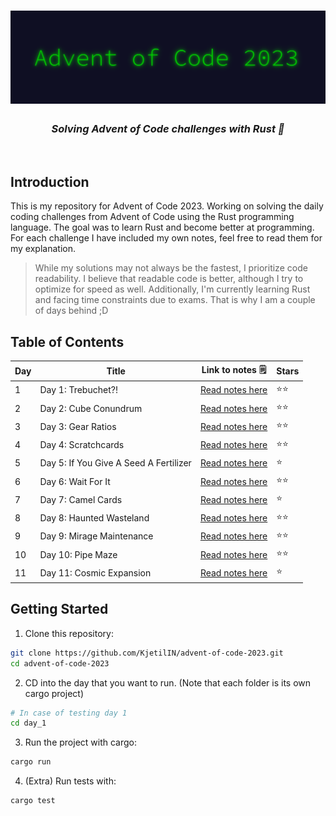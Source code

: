 <h1 align="center">
    <img src="https://raw.githubusercontent.com/orfeasa/advent-of-code-2023/master/header.png">
</h1>

<h3 align="center">

  <i align="center">Solving Advent of Code challenges with Rust 🦀</i>


</h3>

<br>

## Introduction

This is my repository for Advent of Code 2023. Working on solving the daily coding challenges from Advent of Code using the Rust programming language. The goal was to learn Rust and become better at programming. For each challenge I have included my own notes, feel free to read them for my explanation. 

> While my solutions may not always be the fastest, I prioritize code readability. I believe that readable code is better, although I try to optimize for speed as well. Additionally, I'm currently learning Rust and facing time constraints due to exams. That is why I am a couple of days behind ;D


## Table of Contents

| Day | Title                              | Link to notes 🗒️                | Stars   |
| --- | ---------------------------------- | ------------------------------- | ------- |
| 1   | Day 1: Trebuchet?!                 | [Read notes here](https://github.com/KjetilIN/advent-of-code-2023/blob/main/day_1/notes.md) | ⭐⭐      |
| 2   | Day 2: Cube Conundrum              | [Read notes here](https://github.com/KjetilIN/advent-of-code-2023/blob/main/day_2/notes.md)           | ⭐⭐      |
| 3   | Day 3: Gear Ratios             | [Read notes here](https://github.com/KjetilIN/advent-of-code-2023/blob/main/day_3/notes.md)           | ⭐⭐      |
| 4   | Day 4: Scratchcards            | [Read notes here](https://github.com/KjetilIN/advent-of-code-2023/blob/main/day_4/notes.md)           | ⭐⭐      |
| 5   | Day 5: If You Give A Seed A Fertilizer            | [Read notes here](https://github.com/KjetilIN/advent-of-code-2023/blob/main/day_5/notes.md)           | ⭐       |
| 6  | Day 6: Wait For It            | [Read notes here](https://github.com/KjetilIN/advent-of-code-2023/blob/main/day_6/notes.md)           | ⭐⭐      |
| 7  | Day 7: Camel Cards            | [Read notes here](https://github.com/KjetilIN/advent-of-code-2023/blob/main/day_7/notes.md)           | ⭐      |
| 8  | Day 8: Haunted Wasteland            | [Read notes here](https://github.com/KjetilIN/advent-of-code-2023/blob/main/day_8/notes.md)           | ⭐⭐      |
| 9  | Day 9: Mirage Maintenance         | [Read notes here](https://github.com/KjetilIN/advent-of-code-2023/blob/main/day_9/notes.md)           | ⭐⭐      |
| 10  | Day 10: Pipe Maze           | [Read notes here](https://github.com/KjetilIN/advent-of-code-2023/blob/main/day_10/notes.md)           | ⭐⭐    |
| 11  | Day 11: Cosmic Expansion           | [Read notes here](https://github.com/KjetilIN/advent-of-code-2023/blob/main/day_11/notes.md)           | ⭐   |


## Getting Started

1. Clone this repository:
```bash
git clone https://github.com/KjetilIN/advent-of-code-2023.git
cd advent-of-code-2023
```
2. CD into the day that you want to run. (Note that each folder is its own cargo project)
```bash
# In case of testing day 1
cd day_1
```
3. Run the project with cargo:
```bash
cargo run
```
4. (Extra) Run tests with:
```bash
cargo test
```
